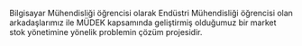 Bilgisayar Mühendisliği öğrencisi olarak Endüstri Mühendisliği öğrencisi olan arkadaşlarımız ile MÜDEK kapsamında geliştirmiş olduğumuz bir market stok yönetimine yönelik problemin çözüm projesidir.
